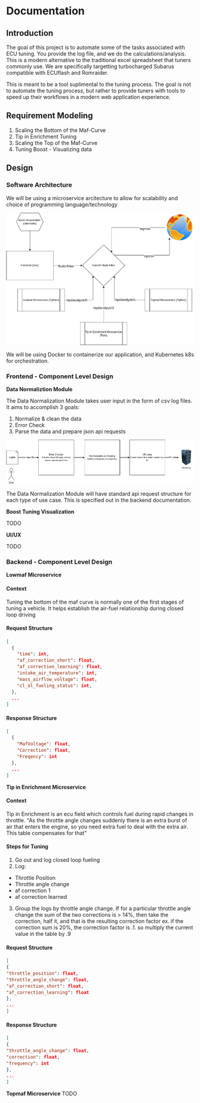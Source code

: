 # **Documentation**

## **Introduction**

The goal of this project is to automate some of the tasks associated with ECU tuning. You provide the log file, and we do the calculations/analysis. This is a modern alternative to the traditional excel spreadsheet that tuners commonly use. We are specifically targetting turbocharged Subarus compatible with ECUflash and Romraider.

This is meant to be a tool suplimental to the tuning process. The goal is not to automate the tuning process, but rather to provide tuners with tools to speed up their workflows in a modern web application experience.   

## **Requirement Modeling**

1. Scaling the Bottom of the Maf-Curve
2. Tip in Enrichment Tuning
3. Scaling the Top of the Maf-Curve
4. Tuning Boost - Visualizing data

## **Design**

### **Software Architecture**

We will be using a microservice arcitecture to allow for scalability and choice of programming language/technology

![Microservice Architecture](Diagrams/microserviceArcitecture.drawio.png?raw=true "Diagram")

We will be using Docker to containerize our application, and Kubernetes k8s for orchestration.


### **Frontend - Component Level Design**

**Data Normaliztion Module**

The Data Normalization Module takes user input in the form of csv log files. It aims to accomplish 3 goals:
1. Normalize & clean the data
2. Error Check
3. Parse the data and prepare json api requests

![Data Normalization Module Component Level Diagram](Diagrams/DataNormalizationModule.drawio.png?raw=true "Diagram")

The Data Normalization Module will have standard api request structure for each type of use case. This is specified out in the backend documentation. 

**Boost Tuning Visualization**

TODO

**UI/UX**

TODO

### **Backend - Component Level Design**

**Lowmaf Microservice**

#### Context

Tuning the bottom of the maf curve is normally one of the first stages of tuning a vehicle. It helps establish the air-fuel relationship during closed loop driving

#### Request Structure
```json
[
  {
    "time": int,
    "af_correction_short": float,
    "af_correction_learning": float,
    "intake_air_temperature": int,
    "mass_airflow_voltage": float,
    "cl_ol_fueling_status": int,
  },
  ...
]
```
#### Response Structure
```json
[
  {
    "MafVoltage": float,
    "Correction": float,
    "Freqency": int
  },
  ...
]
```
**Tip in Enrichment Microservice**

#### Context
Tip in Enrichment is an ecu field which controls fuel during rapid changes in throttle.
"As the throttle angle changes suddenly there is an extra burst of air that enters the engine, so you need extra fuel to deal with the extra air. This table compensates for that" 

#### Steps for Tuning
1. Go out and log closed loop fueling 
2. Log: 
  * Throttle Position
  * Throttle angle change
  * af correction 1
  * af correction learned
3. Group the logs by throttle angle change. If for a particular throttle angle change the sum of the two corrections is > 14%, then take the correction, half it, and that is the resulting correction factor
ex. if the correction sum is 20%, the correction factor is .1. so multiply the current value in the table by .9

#### Request Structure
```json
[
{
"throttle_position": float,
"throttle_angle_change": float,
"af_correction_short": float,
"af_correction_learning": float
},
...
]
```

#### Response Structure
```json
[
{
"throttle_angle_change": float,
"correction": float,
"frequency": int
},
...
]
```

**Topmaf Microservice**
TODO
